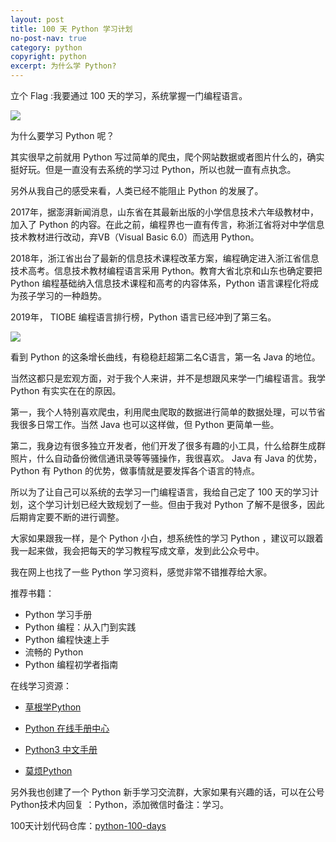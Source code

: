```yaml
---
layout: post
title: 100 天 Python 学习计划
no-post-nav: true
category: python
copyright: python
excerpt: 为什么学 Python?
---
```



立个 Flag :我要通过 100 天的学习，系统掌握一门编程语言。

![](http://favorites.ren/assets/images/2019/it/100python01.png)

为什么要学习 Python 呢？

其实很早之前就用 Python 写过简单的爬虫，爬个网站数据或者图片什么的，确实挺好玩。但是一直没有去系统的学习过 Python，所以也就一直有点执念。

另外从我自己的感受来看，人类已经不能阻止 Python 的发展了。

2017年，据澎湃新闻消息，山东省在其最新出版的小学信息技术六年级教材中，加入了 Python 的内容。在此之前，编程界也一直有传言，称浙江省将对中学信息技术教材进行改动，弃VB（Visual Basic 6.0）而选用 Python。

2018年，浙江省出台了最新的信息技术课程改革方案，编程确定进入浙江省信息技术高考。信息技术教材编程语言采用 Python。教育大省北京和山东也确定要把 Python 编程基础纳入信息技术课程和高考的内容体系，Python 语言课程化将成为孩子学习的一种趋势。

2019年， TIOBE 编程语言排行榜，Python 语言已经冲到了第三名。

![](http://favorites.ren/assets/images/2019/it/100python02.png)

看到 Python 的这条增长曲线，有稳稳赶超第二名C语言，第一名 Java 的地位。

当然这都只是宏观方面，对于我个人来讲，并不是想跟风来学一门编程语言。我学 Python 有实实在在的原因。

第一，我个人特别喜欢爬虫，利用爬虫爬取的数据进行简单的数据处理，可以节省我很多日常工作。当然 Java 也可以这样做，但 Python 更简单一些。

第二，我身边有很多独立开发者，他们开发了很多有趣的小工具，什么给群生成群照片，什么自动备份微信通讯录等等骚操作，我很喜欢。
Java 有 Java 的优势， Python 有 Python 的优势，做事情就是要发挥各个语言的特点。

所以为了让自己可以系统的去学习一门编程语言，我给自己定了 100 天的学习计划，这个学习计划已经大致规划了一些。但由于我对 Python 了解不是很多，因此后期肯定要不断的进行调整。

大家如果跟我一样，是个 Python 小白，想系统性的学习 Python ，建议可以跟着我一起来做，我会把每天的学习教程写成文章，发到此公众号中。

我在网上也找了一些 Python 学习资料，感觉非常不错推荐给大家。

推荐书籍：

- Python 学习手册
- Python 编程：从入门到实践
- Python 编程快速上手
- 流畅的 Python
- Python 编程初学者指南

在线学习资源：

- [草根学Python](https://www.readwithu.com/)

- [Python 在线手册中心](https://docs.pythontab.com/)

- [Python3 中文手册](https://docs.pythontab.com/python/python3.5/index.html)

- [莫烦Python](https://morvanzhou.github.io/)

另外我也创建了一个 Python 新手学习交流群，大家如果有兴趣的话，可以在公号Python技术内回复 ：Python，添加微信时备注：学习。


100天计划代码仓库：[python-100-days](https://github.com/ityouknow/python-100-days)